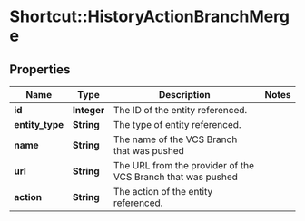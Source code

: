 # Shortcut::HistoryActionBranchMerge

## Properties
Name | Type | Description | Notes
------------ | ------------- | ------------- | -------------
**id** | **Integer** | The ID of the entity referenced. | 
**entity_type** | **String** | The type of entity referenced. | 
**name** | **String** | The name of the VCS Branch that was pushed | 
**url** | **String** | The URL from the provider of the VCS Branch that was pushed | 
**action** | **String** | The action of the entity referenced. | 

